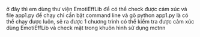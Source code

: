 ở đây thì em dùng thư viện EmotiEffLib để có thể check được cảm xúc và file app1.py để chạy
chỉ cần bật command line và gõ python app1.py là có thể chạy được luôn, sẽ ra được 1 chương trình có thể kiểm tra được cảm xúc dùng EmotiEffLib và check mặt trong khuôn hình sử dụng mctnn
